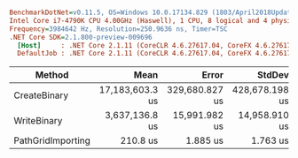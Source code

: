 ``` ini

BenchmarkDotNet=v0.11.5, OS=Windows 10.0.17134.829 (1803/April2018Update/Redstone4)
Intel Core i7-4790K CPU 4.00GHz (Haswell), 1 CPU, 8 logical and 4 physical cores
Frequency=3984642 Hz, Resolution=250.9636 ns, Timer=TSC
.NET Core SDK=2.1.800-preview-009696
  [Host]     : .NET Core 2.1.11 (CoreCLR 4.6.27617.04, CoreFX 4.6.27617.02), 64bit RyuJIT
  DefaultJob : .NET Core 2.1.11 (CoreCLR 4.6.27617.04, CoreFX 4.6.27617.02), 64bit RyuJIT


```
|            Method |            Mean |          Error |         StdDev |        Gen 0 |       Gen 1 |     Gen 2 |    Allocated |
|------------------ |----------------:|---------------:|---------------:|-------------:|------------:|----------:|-------------:|
|      CreateBinary | 17,183,603.3 us | 329,680.827 us | 428,678.198 us | 1802000.0000 | 391000.0000 | 1000.0000 | 271272.19 KB |
|       WriteBinary |  3,637,136.8 us |  15,991.982 us |  14,958.910 us |  107000.0000 |  34000.0000 |         - | 638137.77 KB |
| PathGridImporting |        210.8 us |       1.885 us |       1.763 us |      74.2188 |     37.1094 |         - |    439.87 KB |
